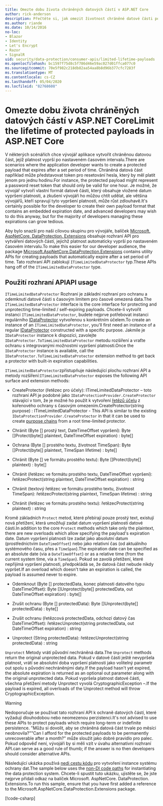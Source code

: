 ```yaml
---
title: Omezte dobu života chráněných datových částí v ASP.NET Core
author: rick-anderson
description: Přečtěte si, jak omezit životnost chráněné datové části pomocí ASP.NET Core rozhraní API ochrany dat.
ms.author: riande
ms.date: 10/14/2016
no-loc:
- Blazor
- Identity
- Let's Encrypt
- Razor
- SignalR
uid: security/data-protection/consumer-apis/limited-lifetime-payloads
ms.openlocfilehash: bc1597f75d8c5f786d46e59ac027d01ffca077c0
ms.sourcegitcommit: 70e5f982c218db82aa54aa8b8d96b377cfc7283f
ms.translationtype: MT
ms.contentlocale: cs-CZ
ms.lasthandoff: 05/04/2020
ms.locfileid: "82768608"
---
```

# <a name="limit-the-lifetime-of-protected-payloads-in-aspnet-core"></a><span data-ttu-id="92f5d-103">Omezte dobu života chráněných datových částí v ASP.NET Core</span><span class="sxs-lookup"><span data-stu-id="92f5d-103">Limit the lifetime of protected payloads in ASP.NET Core</span></span>

<span data-ttu-id="92f5d-104">V některých scénářích chce vývojář aplikace vytvořit chráněnou datovou část, jejíž platnost vyprší po nastaveném časovém intervalu.</span><span class="sxs-lookup"><span data-stu-id="92f5d-104">There are scenarios where the application developer wants to create a protected payload that expires after a set period of time.</span></span> <span data-ttu-id="92f5d-105">Chráněná datová část například může představovat token pro resetování hesla, který by měl platit jenom pro jednu hodinu.</span><span class="sxs-lookup"><span data-stu-id="92f5d-105">For instance, the protected payload might represent a password reset token that should only be valid for one hour.</span></span> <span data-ttu-id="92f5d-106">Je možné, že vývojář vytvoří vlastní formát datové části, který obsahuje vložené datum vypršení platnosti, a zkušení vývojáři ho můžou chtít udělat, ale většina vývojářů, kteří spravují tyto vypršení platnosti, může růst zdlouhavě.</span><span class="sxs-lookup"><span data-stu-id="92f5d-106">It's certainly possible for the developer to create their own payload format that contains an embedded expiration date, and advanced developers may wish to do this anyway, but for the majority of developers managing these expirations can grow tedious.</span></span>

<span data-ttu-id="92f5d-107">Aby bylo snazší pro naši cílovou skupinu pro vývojáře, balíček [Microsoft. AspNetCore. DataProtection. Extensions](https://www.nuget.org/packages/Microsoft.AspNetCore.DataProtection.Extensions/) obsahuje rozhraní API pro vytváření datových částí, jejichž platnost automaticky vyprší po nastaveném časovém intervalu.</span><span class="sxs-lookup"><span data-stu-id="92f5d-107">To make this easier for our developer audience, the package [Microsoft.AspNetCore.DataProtection.Extensions](https://www.nuget.org/packages/Microsoft.AspNetCore.DataProtection.Extensions/) contains utility APIs for creating payloads that automatically expire after a set period of time.</span></span> <span data-ttu-id="92f5d-108">Tato rozhraní API zablokují `ITimeLimitedDataProtector` typ.</span><span class="sxs-lookup"><span data-stu-id="92f5d-108">These APIs hang off of the `ITimeLimitedDataProtector` type.</span></span>

## <a name="api-usage"></a><span data-ttu-id="92f5d-109">Použití rozhraní API</span><span class="sxs-lookup"><span data-stu-id="92f5d-109">API usage</span></span>

<span data-ttu-id="92f5d-110">`ITimeLimitedDataProtector` Rozhraní je základní rozhraní pro ochranu a odemknutí datové části s časovým limitem pro časově omezená data.</span><span class="sxs-lookup"><span data-stu-id="92f5d-110">The `ITimeLimitedDataProtector` interface is the core interface for protecting and unprotecting time-limited / self-expiring payloads.</span></span> <span data-ttu-id="92f5d-111">Chcete-li vytvořit instanci `ITimeLimitedDataProtector`, budete nejprve potřebovat instanci regulárního [IDataProtector](xref:security/data-protection/consumer-apis/overview) vytvořenou s konkrétním účelem.</span><span class="sxs-lookup"><span data-stu-id="92f5d-111">To create an instance of an `ITimeLimitedDataProtector`, you'll first need an instance of a regular [IDataProtector](xref:security/data-protection/consumer-apis/overview) constructed with a specific purpose.</span></span> <span data-ttu-id="92f5d-112">Jakmile je `IDataProtector` instance k dispozici, zavolejte `IDataProtector.ToTimeLimitedDataProtector` metodu rozšíření a vraťte ochranu s integrovanými možnostmi vypršení platnosti.</span><span class="sxs-lookup"><span data-stu-id="92f5d-112">Once the `IDataProtector` instance is available, call the `IDataProtector.ToTimeLimitedDataProtector` extension method to get back a protector with built-in expiration capabilities.</span></span>

<span data-ttu-id="92f5d-113">`ITimeLimitedDataProtector`zpřístupňuje následující plochu rozhraní API a metody rozšíření:</span><span class="sxs-lookup"><span data-stu-id="92f5d-113">`ITimeLimitedDataProtector` exposes the following API surface and extension methods:</span></span>

* <span data-ttu-id="92f5d-114">CreateProtector (řetězec pro účely): ITimeLimitedDataProtector – toto rozhraní API je podobné jako `IDataProtectionProvider.CreateProtector` stávající v tom, že je možné ho použít k vytvoření [řetězů účelu](xref:security/data-protection/consumer-apis/purpose-strings) z kořenového ochrany s časovým omezením.</span><span class="sxs-lookup"><span data-stu-id="92f5d-114">CreateProtector(string purpose) : ITimeLimitedDataProtector - This API is similar to the existing `IDataProtectionProvider.CreateProtector` in that it can be used to create [purpose chains](xref:security/data-protection/consumer-apis/purpose-strings) from a root time-limited protector.</span></span>

* <span data-ttu-id="92f5d-115">Chránit (Byte [] prostý text, DateTimeOffset vypršení): Byte []</span><span class="sxs-lookup"><span data-stu-id="92f5d-115">Protect(byte[] plaintext, DateTimeOffset expiration) : byte[]</span></span>

* <span data-ttu-id="92f5d-116">Ochrana (Byte [] prostého textu, životnost TimeSpan): Byte []</span><span class="sxs-lookup"><span data-stu-id="92f5d-116">Protect(byte[] plaintext, TimeSpan lifetime) : byte[]</span></span>

* <span data-ttu-id="92f5d-117">Chránit (Byte [] ve formátu prostého textu): Byte []</span><span class="sxs-lookup"><span data-stu-id="92f5d-117">Protect(byte[] plaintext) : byte[]</span></span>

* <span data-ttu-id="92f5d-118">Chránit (řetězec ve formátu prostého textu, DateTimeOffset vypršení): řetězec</span><span class="sxs-lookup"><span data-stu-id="92f5d-118">Protect(string plaintext, DateTimeOffset expiration) : string</span></span>

* <span data-ttu-id="92f5d-119">Chránit (textový řetězec ve formátu prostého textu, životnost TimeSpan): řetězec</span><span class="sxs-lookup"><span data-stu-id="92f5d-119">Protect(string plaintext, TimeSpan lifetime) : string</span></span>

* <span data-ttu-id="92f5d-120">Chránit (řetězec ve formátu prostého textu): řetězec</span><span class="sxs-lookup"><span data-stu-id="92f5d-120">Protect(string plaintext) : string</span></span>

<span data-ttu-id="92f5d-121">Kromě základních `Protect` metod, které přebírají pouze prostý text, existují nová přetížení, která umožňují zadat datum vypršení platnosti datové části.</span><span class="sxs-lookup"><span data-stu-id="92f5d-121">In addition to the core `Protect` methods which take only the plaintext, there are new overloads which allow specifying the payload's expiration date.</span></span> <span data-ttu-id="92f5d-122">Datum vypršení platnosti lze zadat jako absolutní datum (prostřednictvím `DateTimeOffset`) nebo jako relativní čas (od aktuálního systémového času, přes a `TimeSpan`).</span><span class="sxs-lookup"><span data-stu-id="92f5d-122">The expiration date can be specified as an absolute date (via a `DateTimeOffset`) or as a relative time (from the current system time, via a `TimeSpan`).</span></span> <span data-ttu-id="92f5d-123">Pokud se zavolá přetížení, které nepřijímá vypršení platnosti, předpokládá se, že datová část nebude nikdy vypršet.</span><span class="sxs-lookup"><span data-stu-id="92f5d-123">If an overload which doesn't take an expiration is called, the payload is assumed never to expire.</span></span>

* <span data-ttu-id="92f5d-124">Odemknout (Byte [] protectedData, konec platnosti datového typu DateTimeOffset): Byte []</span><span class="sxs-lookup"><span data-stu-id="92f5d-124">Unprotect(byte[] protectedData, out DateTimeOffset expiration) : byte[]</span></span>

* <span data-ttu-id="92f5d-125">Zrušit ochranu (Byte [] protectedData): Byte []</span><span class="sxs-lookup"><span data-stu-id="92f5d-125">Unprotect(byte[] protectedData) : byte[]</span></span>

* <span data-ttu-id="92f5d-126">Zrušit ochranu (řetězcová protectedData, odchozí datový čas DateTimeOffset): řetězec</span><span class="sxs-lookup"><span data-stu-id="92f5d-126">Unprotect(string protectedData, out DateTimeOffset expiration) : string</span></span>

* <span data-ttu-id="92f5d-127">Unprotect (String protectedData): řetězec</span><span class="sxs-lookup"><span data-stu-id="92f5d-127">Unprotect(string protectedData) : string</span></span>

<span data-ttu-id="92f5d-128">`Unprotect` Metody vrátí původní nechráněná data.</span><span class="sxs-lookup"><span data-stu-id="92f5d-128">The `Unprotect` methods return the original unprotected data.</span></span> <span data-ttu-id="92f5d-129">Pokud v datové části ještě nevypršela platnost, vrátí se absolutní doba vypršení platnosti jako volitelný parametr out spolu s původní nechráněnými daty.</span><span class="sxs-lookup"><span data-stu-id="92f5d-129">If the payload hasn't yet expired, the absolute expiration is returned as an optional out parameter along with the original unprotected data.</span></span> <span data-ttu-id="92f5d-130">Pokud vypršela platnost datové části, všechna přetížení metody Unprotect vyvolá CryptographicException –.</span><span class="sxs-lookup"><span data-stu-id="92f5d-130">If the payload is expired, all overloads of the Unprotect method will throw CryptographicException.</span></span>

>[!WARNING]
> <span data-ttu-id="92f5d-131">Nedoporučuje se používat tato rozhraní API k ochraně datových částí, které vyžadují dlouhodobou nebo neomezenou perzistenci.</span><span class="sxs-lookup"><span data-stu-id="92f5d-131">It's not advised to use these APIs to protect payloads which require long-term or indefinite persistence.</span></span> <span data-ttu-id="92f5d-132">"Můžu si dovolit, aby se chráněná datová část trvale po měsíci neobnovila?"</span><span class="sxs-lookup"><span data-stu-id="92f5d-132">"Can I afford for the protected payloads to be permanently unrecoverable after a month?"</span></span> <span data-ttu-id="92f5d-133">může sloužit jako dobré pravidlo pro palec. Pokud odpověď není, vývojáři by si měli vzít v úvahu alternativní rozhraní API.</span><span class="sxs-lookup"><span data-stu-id="92f5d-133">can serve as a good rule of thumb; if the answer is no then developers should consider alternative APIs.</span></span>

<span data-ttu-id="92f5d-134">Následující ukázka používá [nedi cestu kódu](xref:security/data-protection/configuration/non-di-scenarios) pro vytvoření instance systému ochrany dat.</span><span class="sxs-lookup"><span data-stu-id="92f5d-134">The sample below uses the [non-DI code paths](xref:security/data-protection/configuration/non-di-scenarios) for instantiating the data protection system.</span></span> <span data-ttu-id="92f5d-135">Chcete-li spustit tuto ukázku, ujistěte se, že jste nejprve přidali odkaz na balíček Microsoft. AspNetCore. DataProtection. Extensions.</span><span class="sxs-lookup"><span data-stu-id="92f5d-135">To run this sample, ensure that you have first added a reference to the Microsoft.AspNetCore.DataProtection.Extensions package.</span></span>

[!code-csharp[](limited-lifetime-payloads/samples/limitedlifetimepayloads.cs)]
